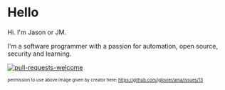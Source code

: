 # Hello

Hi.  I'm Jason or JM.

I'm a software programmer with a passion for automation, open source, security and learning.


[![pull-requests-welcome](https://github.com/jmeridth/jmeridth/assets/35014/bc806530-2389-483f-810f-2e5f01cc34c0)](https://dribbble.com/shots/3775558--Pull-Requests-Welcome-hand-painted-sign)

<sup><sub>permission to use above image given by creator here: https://github.com/jglovier/ama/issues/13</sub></sup>
